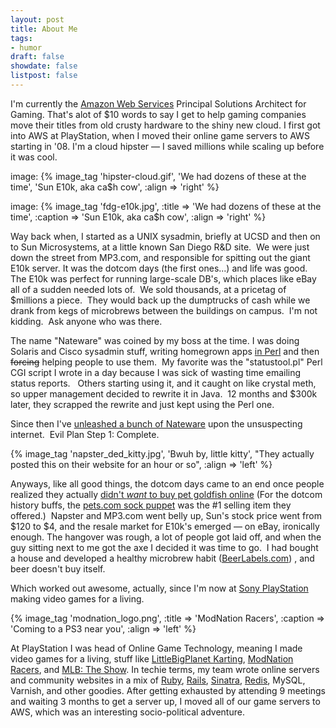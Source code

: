 ```yaml
---
layout: post
title: About Me
tags:
- humor
draft: false
showdate: false
listpost: false
---
```


I'm currently the [Amazon Web Services](http://aws.amazon.com) Principal Solutions Architect
for Gaming. That's alot of $10 words to say I get to help gaming companies move their titles
from old crusty hardware to the shiny new cloud.  I first got into AWS at PlayStation, when
I moved their online game servers to AWS starting in '08.  I'm a cloud hipster &mdash; I saved
millions while scaling up before it was cool.
<!--more-->

image: {% image_tag 'hipster-cloud.gif', 'We had dozens of these at the time', 'Sun E10k, aka ca$h cow', :align => 'right' %}

image: {% image_tag 'fdg-e10k.jpg', :title => 'We had dozens of these at the time', :caption => 'Sun E10k, aka ca$h cow', :align => 'right' %}

Way back when, I started as a UNIX sysadmin, briefly at UCSD and then on to Sun Microsystems, at a little known San Diego R&amp;D site.  We were just down the street from MP3.com, and responsible for spitting out the giant E10k server. It was the dotcom days (the first ones...) and life was good.  The E10k was perfect for running large-scale DB's, which places like eBay all of a sudden needed lots of.  We sold thousands, at a pricetag of $millions a piece.  They would back up the dumptrucks of cash while we drank from kegs of microbrews between the buildings on campus.  I'm not kidding.  Ask anyone who was there.

The name "Nateware" was coined by my boss at the time. I was doing Solaris and Cisco sysadmin stuff, writing homegrown apps <a href="http://search.cpan.org/~nwiger/">in Perl</a> and then <span style="text-decoration:line-through;">forcing</span> helping people to use them.  My favorite was the "statustool.pl" Perl CGI script I wrote in a day because I was sick of wasting time emailing status reports.   Others starting using it, and it caught on like crystal meth, so upper management decided to rewrite it in Java.  12 months and $300k later, they scrapped the rewrite and just kept using the Perl one.

Since then I've <a href="http://github.com/nateware">unleashed a bunch of Nateware</a> upon the unsuspecting internet.  Evil Plan Step 1: Complete.

{% image_tag 'napster_ded_kitty.jpg', 'Bwuh by, little kitty', "They actually posted this on their website for an hour or so", :align => 'left' %}

Anyways, like all good things, the dotcom days came to an end once people realized they actually
[didn't <em>want</em> to buy pet goldfish online](http://news.cnet.com/2100-1017-248230.html)
(For the dotcom history buffs, the 
[pets.com sock puppet](http://www.stefanoparis.com/stefmedia/petsdotcom/petsdotcom.html) was
the #1 selling item they offered.)  Napster and MP3.com went belly up, Sun's stock price went
from $120 to $4, and the resale market for E10k's emerged — on eBay, ironically enough.
The hangover was rough, a lot of people got laid off, and when the guy sitting next to me got
the axe I decided it was time to go.  I had bought a house and developed a healthy microbrew
habit (<a href="http://beerlabels.com">BeerLabels.com</a>) , and beer doesn't buy itself.

Which worked out awesome, actually, since I'm now at <a href="http://us.playstation.com">Sony PlayStation</a> making video games for a living.


{% image_tag 'modnation_logo.png', :title => 'ModNation Racers', :caption => 'Coming to a PS3 near you', :align => 'left' %}

At PlayStation I was head of Online Game Technology, meaning I made video games for a living,
stuff like [LittleBigPlanet Karting](http://karting.lbp.me),
[ModNation Racers](http://community.modnation.com), and
[MLB: The Show](http://www.theshownation.com).
In techie terms, my team wrote online servers and community websites in a mix of
[Ruby](http://ruby-lang.org), [Rails](http://blog.rubyonrails.org), [Sinatra](http://sinatrarb.com),
[Redis](http://redis.io), MySQL, Varnish, and other goodies. After getting exhausted
by attending 9 meetings and waiting 3 months to get a server up, I moved all of our
game servers to AWS, which was an interesting socio-political adventure.

